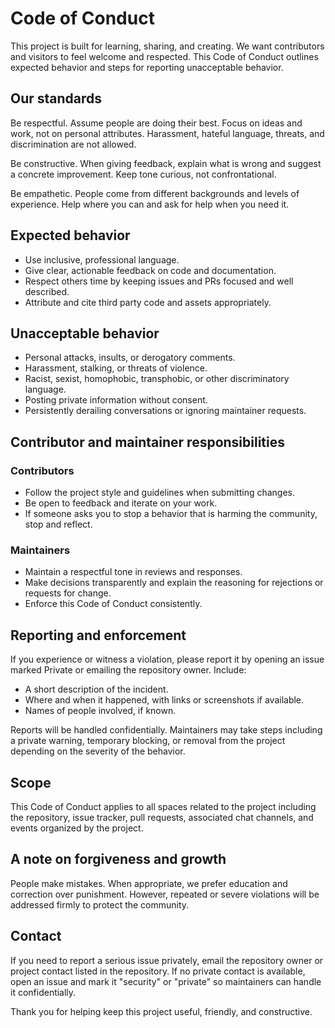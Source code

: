# Code of Conduct

This project is built for learning, sharing, and creating. We want contributors and visitors to feel welcome and respected. This Code of Conduct outlines expected behavior and steps for reporting unacceptable behavior.

## Our standards

Be respectful. Assume people are doing their best. Focus on ideas and work, not on personal attributes. Harassment, hateful language, threats, and discrimination are not allowed.

Be constructive. When giving feedback, explain what is wrong and suggest a concrete improvement. Keep tone curious, not confrontational.

Be empathetic. People come from different backgrounds and levels of experience. Help where you can and ask for help when you need it.

## Expected behavior

* Use inclusive, professional language.
* Give clear, actionable feedback on code and documentation.
* Respect others time by keeping issues and PRs focused and well described.
* Attribute and cite third party code and assets appropriately.

## Unacceptable behavior

* Personal attacks, insults, or derogatory comments.
* Harassment, stalking, or threats of violence.
* Racist, sexist, homophobic, transphobic, or other discriminatory language.
* Posting private information without consent.
* Persistently derailing conversations or ignoring maintainer requests.

## Contributor and maintainer responsibilities

### Contributors

* Follow the project style and guidelines when submitting changes.
* Be open to feedback and iterate on your work.
* If someone asks you to stop a behavior that is harming the community, stop and reflect.

### Maintainers

* Maintain a respectful tone in reviews and responses.
* Make decisions transparently and explain the reasoning for rejections or requests for change.
* Enforce this Code of Conduct consistently.

## Reporting and enforcement

If you experience or witness a violation, please report it by opening an issue marked Private or emailing the repository owner. Include:

* A short description of the incident.
* Where and when it happened, with links or screenshots if available.
* Names of people involved, if known.

Reports will be handled confidentially. Maintainers may take steps including a private warning, temporary blocking, or removal from the project depending on the severity of the behavior.

## Scope

This Code of Conduct applies to all spaces related to the project including the repository, issue tracker, pull requests, associated chat channels, and events organized by the project.

## A note on forgiveness and growth

People make mistakes. When appropriate, we prefer education and correction over punishment. However, repeated or severe violations will be addressed firmly to protect the community.

## Contact

If you need to report a serious issue privately, email the repository owner or project contact listed in the repository. If no private contact is available, open an issue and mark it "security" or "private" so maintainers can handle it confidentially.

Thank you for helping keep this project useful, friendly, and constructive.
